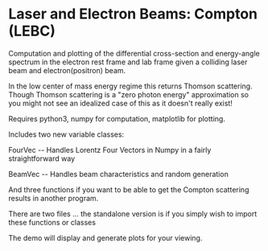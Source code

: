# Laser and Electron Beams: Compton (LEBC)

Computation and plotting of the differential cross-section and energy-angle spectrum in the electron rest frame and lab frame given a colliding laser beam and electron(positron) beam.

In the low center of mass energy regime this returns Thomson scattering. Though Thomson scattering is a "zero photon energy" approximation so you might not see an idealized case of this as it doesn't really exist!

Requires python3, numpy for computation, matplotlib for plotting.

Includes two new variable classes:

FourVec -- Handles Lorentz Four Vectors in Numpy in a fairly straightforward way

BeamVec -- Handles beam characteristics and random generation

And three functions if you want to be able to get the Compton scattering results in another program.

There are two files ... the standalone version is if you simply wish to import these functions or classes

The demo will display and generate plots for your viewing.

